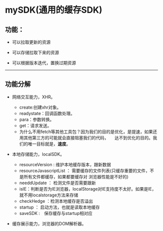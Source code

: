 # mySDK(通用的缓存SDK)

## 功能：

- 可以拉取更新的资源

- 可以存储拉取下来的资源

- 可以根据版本迭代，置换过期资源

- - -
## 功能分解

- 网络交互能力，XHR。

    - create:创建xhr对象。
    - readystate：回调函数处理。
    - para：参数转换。
    - get：请求发送。
    - 为什么不用fetch等其他工具包？因为我们的目的是优化，是提速，如果还用其他第三方的可能就会直接阻塞我们的代码，
      达不到优化的目的。我们的唯一目标就是，**速度**。

- 本地存储能力，localSDK。

	- resourceVersion : 维护本地缓存版本，跟新数据
	- resourceJavascriptList ： 需要缓存的文件列表(只缓存重要的文件，不是所有文件都缓存，如果都要缓存对
		浏览器性能是不好的)
	- needdUpdate ： 检测文件是否需要跟新
	- isIE：判断是否为IE浏览器，localStorage对IE支持度不太好。如果是IE，就不用localstorage方法来存储
	- checkHedge ：检测本地缓存是否溢出
	- startup ： 启动方法，也就是读取本地缓存
	- saveSDK :　保存缓存与startup相对应
	

- 缓存展示能力，浏览器的DOM解析器。
